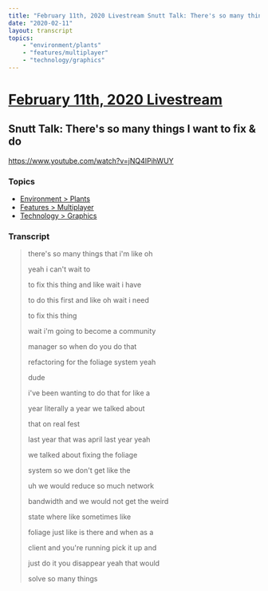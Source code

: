 ```yaml
---
title: "February 11th, 2020 Livestream Snutt Talk: There's so many things I want to fix & do"
date: "2020-02-11"
layout: transcript
topics:
    - "environment/plants"
    - "features/multiplayer"
    - "technology/graphics"
---
```

# [February 11th, 2020 Livestream](../2020-02-11.md)
## Snutt Talk: There's so many things I want to fix & do
https://www.youtube.com/watch?v=jNQ4IPihWUY

### Topics
* [Environment > Plants](../topics/environment/plants.md)
* [Features > Multiplayer](../topics/features/multiplayer.md)
* [Technology > Graphics](../topics/technology/graphics.md)

### Transcript

> there's so many things that i'm like oh
>
> yeah i can't wait to
>
> to fix this thing and like wait i have
>
> to do this first and like oh wait i need
>
> to fix this thing
>
> wait i'm going to become a community
>
> manager so when do you do that
>
> refactoring for the foliage system yeah
>
> dude
>
> i've been wanting to do that for like a
>
> year literally a year we talked about
>
> that on real fest
>
> last year that was april last year yeah
>
> we talked about fixing the foliage
>
> system so we don't get like the
>
> uh we would reduce so much network
>
> bandwidth and we would not get the weird
>
> state where like sometimes like
>
> foliage just like is there and when as a
>
> client and you're running pick it up and
>
> just do it you disappear yeah that would
>
> solve so many things
